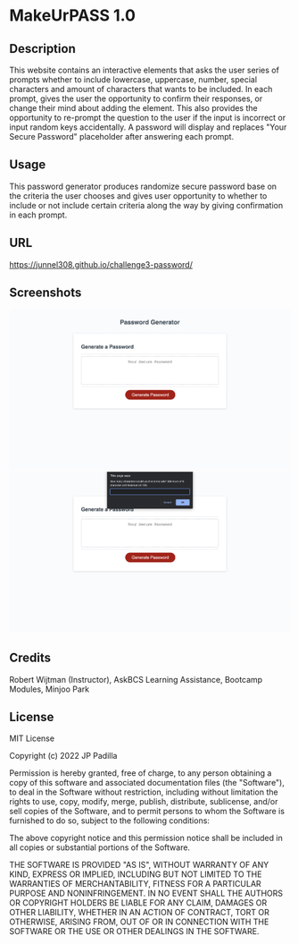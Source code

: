 # MakeUrPASS 1.0

 ## Description

This website contains an interactive elements that asks the user series of prompts
whether to include lowercase, uppercase, number, special characters and amount of
characters that wants to be included. In each prompt, gives the user the opportunity to confirm their responses, or change their mind about adding the element. This also provides the opportunity to re-prompt the question to the user if the input is incorrect or input random keys accidentally. A password will display and replaces "Your Secure Password" placeholder after answering each prompt. 


## Usage

This password generator produces randomize secure password base on the criteria the user chooses and gives user opportunity to whether to include or not include certain criteria along the way by giving confirmation in each prompt.

## URL

https://junnel308.github.io/challenge3-password/

## Screenshots

<img src="./assets/images/password-generator.png" />

<img src="./assets/images/password-generator-prompt.png" />

## Credits

Robert Wijtman (Instructor), AskBCS Learning Assistance, Bootcamp Modules, Minjoo Park

## License

MIT License

Copyright (c) 2022 JP Padilla

Permission is hereby granted, free of charge, to any person obtaining a copy
of this software and associated documentation files (the "Software"), to deal
in the Software without restriction, including without limitation the rights
to use, copy, modify, merge, publish, distribute, sublicense, and/or sell
copies of the Software, and to permit persons to whom the Software is
furnished to do so, subject to the following conditions:

The above copyright notice and this permission notice shall be included in all
copies or substantial portions of the Software.

THE SOFTWARE IS PROVIDED "AS IS", WITHOUT WARRANTY OF ANY KIND, EXPRESS OR
IMPLIED, INCLUDING BUT NOT LIMITED TO THE WARRANTIES OF MERCHANTABILITY,
FITNESS FOR A PARTICULAR PURPOSE AND NONINFRINGEMENT. IN NO EVENT SHALL THE
AUTHORS OR COPYRIGHT HOLDERS BE LIABLE FOR ANY CLAIM, DAMAGES OR OTHER
LIABILITY, WHETHER IN AN ACTION OF CONTRACT, TORT OR OTHERWISE, ARISING FROM,
OUT OF OR IN CONNECTION WITH THE SOFTWARE OR THE USE OR OTHER DEALINGS IN THE
SOFTWARE.
